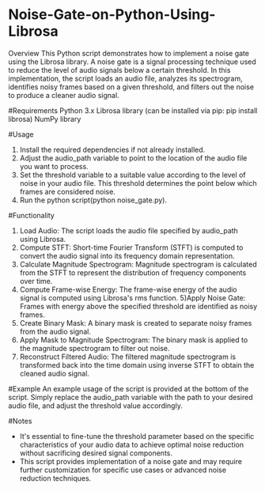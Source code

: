 # Noise-Gate-on-Python-Using-Librosa
Overview
This Python script demonstrates how to implement a noise gate using the Librosa library. A noise gate is a signal processing technique used to reduce the level of audio signals below a certain threshold. In this implementation, the script loads an audio file, analyzes its spectrogram, identifies noisy frames based on a given threshold, and filters out the noise to produce a cleaner audio signal.

#Requirements
Python 3.x
Librosa library (can be installed via pip: pip install librosa)
NumPy library

#Usage
1) Install the required dependencies if not already installed.
2) Adjust the audio_path variable to point to the location of the audio file you want to process.
3) Set the threshold variable to a suitable value according to the level of noise in your audio file. This threshold determines the point below which frames are considered noise.
4) Run the python script(python noise_gate.py).


#Functionality
1) Load Audio: The script loads the audio file specified by audio_path using Librosa.
2) Compute STFT: Short-time Fourier Transform (STFT) is computed to convert the audio signal into its frequency domain representation.
3) Calculate Magnitude Spectrogram: Magnitude spectrogram is calculated from the STFT to represent the distribution of frequency components over time.
4) Compute Frame-wise Energy: The frame-wise energy of the audio signal is computed using Librosa's rms function.
5)Apply Noise Gate: Frames with energy above the specified threshold are identified as noisy frames.
6) Create Binary Mask: A binary mask is created to separate noisy frames from the audio signal.
7) Apply Mask to Magnitude Spectrogram: The binary mask is applied to the magnitude spectrogram to filter out noise.
8) Reconstruct Filtered Audio: The filtered magnitude spectrogram is transformed back into the time domain using inverse STFT to obtain the cleaned audio signal.
   
#Example
An example usage of the script is provided at the bottom of the script. Simply replace the audio_path variable with the path to your desired audio file, and adjust the threshold value accordingly.

#Notes
* It's essential to fine-tune the threshold parameter based on the specific characteristics of your audio data to achieve optimal noise reduction without sacrificing desired signal components.
* This script provides  implementation of a noise gate and may require further customization for specific use cases or advanced noise reduction techniques.
